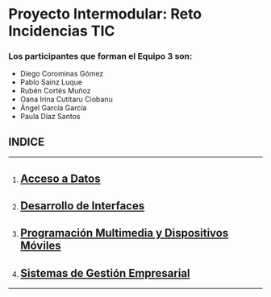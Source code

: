 # Proyecto Intermodular: Reto Incidencias TIC
### Los participantes que forman el Equipo 3 son:

* Diego Corominas Gómez
* Pablo Sainz Luque
* Rubén Cortés Muñoz
* Oana Irina Cutitaru Ciobanu
* Ángel García García
* Paula Díaz Santos

## INDICE 

-------------------------------------------------------------------------------------------------------------------------------------------------------------------------------------------------------------------------------
1. ## [Acceso a Datos](https://github.com/Kangelx/Base-de-datos-Proyecto-2024-2025/blob/main/README.md)



2. ## [Desarrollo de Interfaces](https://github.com/Kangelx/AplicacionEscritorio-Proyecto-2024-2025/blob/main/README.md)



3. ## [Programación Multimedia y Dispositivos Móviles](https://github.com/Kangelx/AplicacionMovil-Proyecto-2024-2025/blob/main/README.md)

   

4. ## [Sistemas de Gestión Empresarial](https://github.com/Kangelx/SGE-Proyecto-2024/blob/main/README.md)

-------------------------------------------------------------------------------------------------------------------------------------------------------------------------------------------------------------------------------
